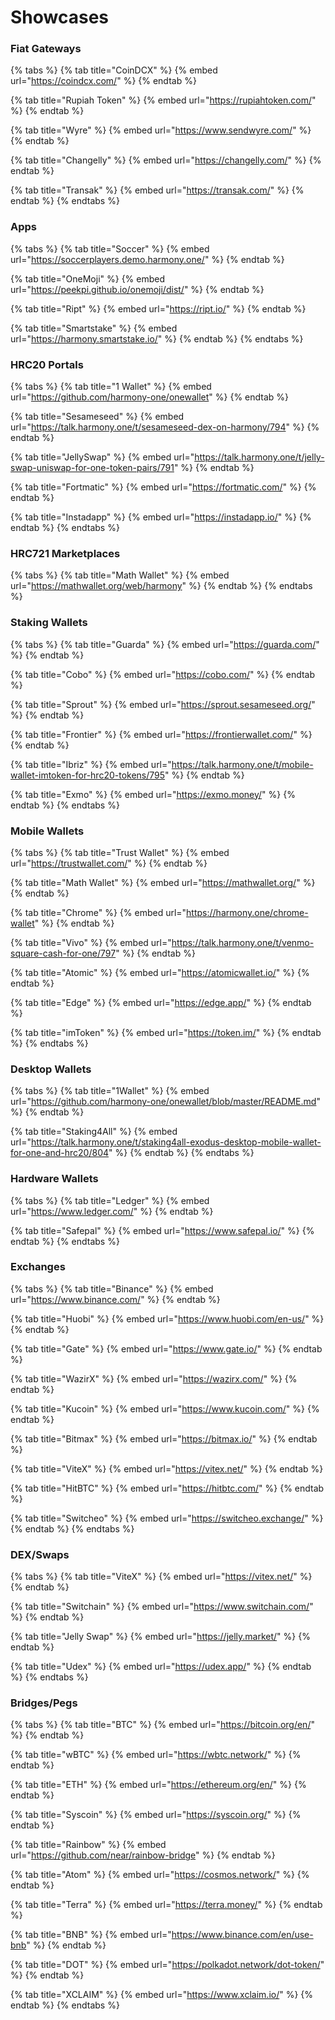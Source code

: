 # Showcases

### Fiat Gateways

{% tabs %}
{% tab title="CoinDCX" %}
{% embed url="https://coindcx.com/" %}
{% endtab %}

{% tab title="Rupiah Token" %}
{% embed url="https://rupiahtoken.com/" %}
{% endtab %}

{% tab title="Wyre" %}
{% embed url="https://www.sendwyre.com/" %}
{% endtab %}

{% tab title="Changelly" %}
{% embed url="https://changelly.com/" %}
{% endtab %}

{% tab title="Transak" %}
{% embed url="https://transak.com/" %}
{% endtab %}
{% endtabs %}

### Apps

{% tabs %}
{% tab title="Soccer" %}
{% embed url="https://soccerplayers.demo.harmony.one/" %}
{% endtab %}

{% tab title="OneMoji" %}
{% embed url="https://peekpi.github.io/onemoji/dist/" %}
{% endtab %}

{% tab title="Ript" %}
{% embed url="https://ript.io/" %}
{% endtab %}

{% tab title="Smartstake" %}
{% embed url="https://harmony.smartstake.io/" %}
{% endtab %}
{% endtabs %}

### HRC20 Portals

{% tabs %}
{% tab title="1 Wallet" %}
{% embed url="https://github.com/harmony-one/onewallet" %}
{% endtab %}

{% tab title="Sesameseed" %}
{% embed url="https://talk.harmony.one/t/sesameseed-dex-on-harmony/794" %}
{% endtab %}

{% tab title="JellySwap" %}
{% embed url="https://talk.harmony.one/t/jelly-swap-uniswap-for-one-token-pairs/791" %}
{% endtab %}

{% tab title="Fortmatic" %}
{% embed url="https://fortmatic.com/" %}
{% endtab %}

{% tab title="Instadapp" %}
{% embed url="https://instadapp.io/" %}
{% endtab %}
{% endtabs %}

### HRC721 Marketplaces

{% tabs %}
{% tab title="Math Wallet" %}
{% embed url="https://mathwallet.org/web/harmony" %}
{% endtab %}
{% endtabs %}

### Staking Wallets

{% tabs %}
{% tab title="Guarda" %}
{% embed url="https://guarda.com/" %}
{% endtab %}

{% tab title="Cobo" %}
{% embed url="https://cobo.com/" %}
{% endtab %}

{% tab title="Sprout" %}
{% embed url="https://sprout.sesameseed.org/" %}
{% endtab %}

{% tab title="Frontier" %}
{% embed url="https://frontierwallet.com/" %}
{% endtab %}

{% tab title="Ibriz" %}
{% embed url="https://talk.harmony.one/t/mobile-wallet-imtoken-for-hrc20-tokens/795" %}
{% endtab %}

{% tab title="Exmo" %}
{% embed url="https://exmo.money/" %}
{% endtab %}
{% endtabs %}

### Mobile Wallets

{% tabs %}
{% tab title="Trust Wallet" %}
{% embed url="https://trustwallet.com/" %}
{% endtab %}

{% tab title="Math Wallet" %}
{% embed url="https://mathwallet.org/" %}
{% endtab %}

{% tab title="Chrome" %}
{% embed url="https://harmony.one/chrome-wallet" %}
{% endtab %}

{% tab title="Vivo" %}
{% embed url="https://talk.harmony.one/t/venmo-square-cash-for-one/797" %}
{% endtab %}

{% tab title="Atomic" %}
{% embed url="https://atomicwallet.io/" %}
{% endtab %}

{% tab title="Edge" %}
{% embed url="https://edge.app/" %}
{% endtab %}

{% tab title="imToken" %}
{% embed url="https://token.im/" %}
{% endtab %}
{% endtabs %}

### Desktop Wallets

{% tabs %}
{% tab title="1Wallet" %}
{% embed url="https://github.com/harmony-one/onewallet/blob/master/README.md" %}
{% endtab %}

{% tab title="Staking4All" %}
{% embed url="https://talk.harmony.one/t/staking4all-exodus-desktop-mobile-wallet-for-one-and-hrc20/804" %}
{% endtab %}
{% endtabs %}

### Hardware Wallets

{% tabs %}
{% tab title="Ledger" %}
{% embed url="https://www.ledger.com/" %}
{% endtab %}

{% tab title="Safepal" %}
{% embed url="https://www.safepal.io/" %}
{% endtab %}
{% endtabs %}

### Exchanges

{% tabs %}
{% tab title="Binance" %}
{% embed url="https://www.binance.com/" %}
{% endtab %}

{% tab title="Huobi" %}
{% embed url="https://www.huobi.com/en-us/" %}
{% endtab %}

{% tab title="Gate" %}
{% embed url="https://www.gate.io/" %}
{% endtab %}

{% tab title="WazirX" %}
{% embed url="https://wazirx.com/" %}
{% endtab %}

{% tab title="Kucoin" %}
{% embed url="https://www.kucoin.com/" %}
{% endtab %}

{% tab title="Bitmax" %}
{% embed url="https://bitmax.io/" %}
{% endtab %}

{% tab title="ViteX" %}
{% embed url="https://vitex.net/" %}
{% endtab %}

{% tab title="HitBTC" %}
{% embed url="https://hitbtc.com/" %}
{% endtab %}

{% tab title="Switcheo" %}
{% embed url="https://switcheo.exchange/" %}
{% endtab %}
{% endtabs %}

### DEX/Swaps

{% tabs %}
{% tab title="ViteX" %}
{% embed url="https://vitex.net/" %}
{% endtab %}

{% tab title="Switchain" %}
{% embed url="https://www.switchain.com/" %}
{% endtab %}

{% tab title="Jelly Swap" %}
{% embed url="https://jelly.market/" %}
{% endtab %}

{% tab title="Udex" %}
{% embed url="https://udex.app/" %}
{% endtab %}
{% endtabs %}

### Bridges/Pegs

{% tabs %}
{% tab title="BTC" %}
{% embed url="https://bitcoin.org/en/" %}
{% endtab %}

{% tab title="wBTC" %}
{% embed url="https://wbtc.network/" %}
{% endtab %}

{% tab title="ETH" %}
{% embed url="https://ethereum.org/en/" %}
{% endtab %}

{% tab title="Syscoin" %}
{% embed url="https://syscoin.org/" %}
{% endtab %}

{% tab title="Rainbow" %}
{% embed url="https://github.com/near/rainbow-bridge" %}
{% endtab %}

{% tab title="Atom" %}
{% embed url="https://cosmos.network/" %}
{% endtab %}

{% tab title="Terra" %}
{% embed url="https://terra.money/" %}
{% endtab %}

{% tab title="BNB" %}
{% embed url="https://www.binance.com/en/use-bnb" %}
{% endtab %}

{% tab title="DOT" %}
{% embed url="https://polkadot.network/dot-token/" %}
{% endtab %}

{% tab title="XCLAIM" %}
{% embed url="https://www.xclaim.io/" %}
{% endtab %}
{% endtabs %}

